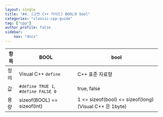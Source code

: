 ```yaml
---
layout: single
title: "#4. [고전 C++ 가이드] BOOL과 bool"
categories: "classic-cpp-guide"
tag: ["cpp"]
author_profile: false
sidebar: 
    nav: "docs"
---
```


|항목|BOOL|bool|
|--|--|--|
|정의|Visual C++ `define`|C++ 표준 자료형|
|값|`#define TRUE 1`, `#define FALSE 0`| true, false|
|용량|sizeof(BOOL) == sizeof(int)|1 <= sizeof(bool) <= sizeof(long)(Visual C++ 은 1byte)|


